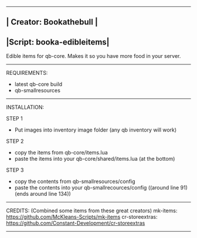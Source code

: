 ---------------------------
|  Creator: Bookathebull  |
---------------------------
|Script: booka-edibleitems|
---------------------------
Edible items for qb-core. Makes it so you have more food in your server.

-------------------------------------------------------------------------------------------------------------------

REQUIREMENTS:

- latest qb-core build
- qb-smallresources

-------------------------------------------------------------------------------------------------------------------

INSTALLATION:

STEP 1
- Put images into inventory image folder (any qb inventory will work)

STEP 2
- copy the items from qb-core/items.lua
- paste the items into your qb-core/shared/items.lua (at the bottom)

STEP 3
- copy the contents from qb-smallresources/config
- paste the contents into your qb-smallrecources/config ((around line 91)(ends around line 134))

-------------------------------------------------------------------------------------------------------------------

CREDITS:
(Combined some items from these great creators)
mk-items:          https://github.com/McKleans-Scripts/mk-items
cr-storeextras:    https://github.com/Constant-Development/cr-storeextras

-------------------------------------------------------------------------------------------------------------------